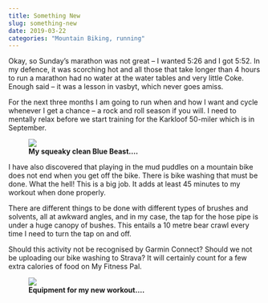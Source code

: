```yaml
---
title: Something New
slug: something-new
date: 2019-03-22
categories: "Mountain Biking, running"
---
```


<p>Okay, so Sunday’s marathon was not great – I wanted 5:26 and I got 5:52.  In my defence, it was scorching hot and all those that take longer than 4 hours to run a marathon had no water at the water tables and very little Coke. Enough said – it was a lesson in vasbyt, which never goes amiss.</p>



<p>For the next three months I am going to run when and how I want and cycle whenever I get a chance – a rock and roll season if you will. I need to mentally relax before we start training for the Karkloof 50-miler which is in September.</p>



<figure class="wp-block-image"><img src="https://res.cloudinary.com/dy6grlu8z/image/upload/v1558866443/gkxt7bvofywcufhvle6w.jpg"/><figcaption><strong>My squeaky clean Blue Beast….</strong></figcaption></figure>



<p>I have also discovered that playing in the mud puddles on a mountain bike does not end when you get off the bike. There is bike washing that must be done. What the hell! This is a big job. It adds at least 45 minutes to my workout when done properly.</p>



<p>  There are different things to be done with different types of brushes and solvents, all at awkward angles, and in my case, the tap for the hose pipe is under a huge canopy of bushes. This entails a 10 metre bear crawl every time I need to turn the tap on and off.</p>



<p>Should this activity not be recognised by Garmin Connect? Should we not be uploading our bike washing to Strava? It will certainly count for a few extra calories of food on My Fitness Pal.</p>



<figure class="wp-block-image"><img src="https://res.cloudinary.com/dy6grlu8z/image/upload/v1558866445/bwkurduuaklmk88ifuly.jpg"/><figcaption><strong>Equipment for my new workout….</strong></figcaption></figure>


